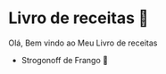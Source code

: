# Livro de receitas :book:



Olá, Bem vindo ao Meu Livro de receitas

- Strogonoff de Frango :chicken:

  
